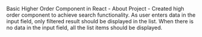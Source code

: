 Basic Higher Order Component in React - 
About Project - Created high order component to achieve search functionality.
As user enters data in the input field, only filtered result should be displayed in the list. When there is no data in the input field, all the list items should be displayed.
